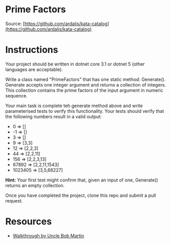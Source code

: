 Prime Factors
============
Source: [https://github.com/ardalis/kata-catalog](https://github.com/ardalis/kata-catalog)

# Instructions #

Your project should be written in dotnet core 3.1 or dotnet 5 (other languages are acceptable).

Write a class named "PrimeFactors" that has one static method: Generate(). Generate accepts one integer argument and returns a collection of integers. This collection contains the prime factors  of the input argument in numeric sequence.

Your main task is complete teh generate method above and write parameterised tests to verify this functionality. 
Your tests should verify that the following numbers result in a valid output:
* 0 => []
* -1 => []
* 3 => []
* 9 => [3,3]
* 12 => [2,2,3]
* 44 => [2,2,11]
* 156 => [2,2,3,13]
* 67892 => [2,2,11,1543]
* 1023405 => [3,5,68227]

**Hint:** Your first test might confirm that, given an input of one, Generate() returns an empty collection.

Once you have completed the project, clone this repo and submit a pull request. 

# Resources #
- [Walkthrough by Uncle Bob Martin](http://butunclebob.com/ArticleS.UncleBob.ThePrimeFactorsKata)
